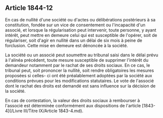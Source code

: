 Article 1844-12
----
En cas de nullité d'une société ou d'actes ou délibérations postérieurs à sa
constitution, fondée sur un vice de consentement ou l'incapacité d'un associé,
et lorsque la régularisation peut intervenir, toute personne, y ayant intérêt,
peut mettre en demeure celui qui est susceptible de l'opérer, soit de
régulariser, soit d'agir en nullité dans un délai de six mois à peine de
forclusion. Cette mise en demeure est dénoncée à la société.

La société ou un associé peut soumettre au tribunal saisi dans le délai prévu à
l'alinéa précédent, toute mesure susceptible de supprimer l'intérêt du demandeur
notamment par le rachat de ses droits sociaux. En ce cas, le tribunal peut, soit
prononcer la nullité, soit rendre obligatoires les mesures proposées si celles-
ci ont été préalablement adoptées par la société aux conditions prévues pour les
modifications statutaires. Le vote de l'associé dont le rachat des droits est
demandé est sans influence sur la décision de la société.

En cas de contestation, la valeur des droits sociaux à rembourser à l'associé
est déterminée conformément aux dispositions de l'article [1843-4](/Livre III/Titre IX/Article 1843-4.md).
